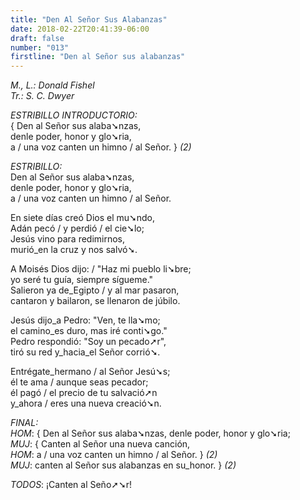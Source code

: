 ```yaml
---
title: "Den Al Señor Sus Alabanzas"
date: 2018-02-22T20:41:39-06:00
draft: false
number: "013"
firstline: "Den al Señor sus alabanzas"
---
```


_M., L.: Donald Fishel_  
_Tr.: S. C. Dwyer_

_ESTRIBILLO INTRODUCTORIO:_  
{ Den al Señor sus alaba➘nzas,  
denle poder, honor y glo➘ria,  
a / una voz canten un himno / al Señor. } _(2)_

_ESTRIBILLO:_  
Den al Señor sus alaba➘nzas,  
denle poder, honor y glo➘ria,  
a / una voz canten un himno / al Señor.

En siete días creó Dios el mu➘ndo,  
Adán pecó / y perdió / el cie➘lo;  
Jesús vino para redimirnos,  
murió_en la cruz y nos salvó➘.

A Moisés Dios dijo: / "Haz mi pueblo li➘bre;  
yo seré tu guía, siempre sígueme."  
Salieron ya de_Egipto / y al mar pasaron,  
cantaron y bailaron, se llenaron de júbilo.

Jesús dijo_a Pedro: "Ven, te lla➘mo;  
el camino_es duro, mas iré conti➘go."  
Pedro respondió: "Soy un pecado➚r",  
tiró su red y_hacia_el Señor corrió➘.

Entrégate_hermano / al Señor Jesú➘s;  
él te ama / aunque seas pecador;  
él pagó / el precio de tu salvació➚n  
y_ahora / eres una nueva creació➘n.

_FINAL:_  
_HOM_: <span class="men">{ Den al Señor sus alaba➘nzas, denle poder, honor y glo➘ria;</span>  
_MUJ_: <span class="women">{ Canten al Señor una nueva canción,</span>  
_HOM_: <span class="men">a / una voz canten un himno / al Señor. }</span> _(2)_  
_MUJ_: <span class="women">canten al Señor sus alabanzas en su_honor. }</span> _(2)_

_TODOS_: ¡Canten al Seño➚➘r!